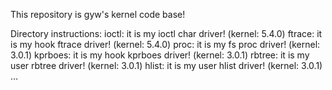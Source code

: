 This repository is gyw's kernel code base!

Directory instructions:
	ioctl: it is my ioctl char driver! (kernel: 5.4.0)
	ftrace: it is my hook ftrace driver! (kernel: 5.4.0)
	proc: it is my fs proc driver! (kernel: 3.0.1)
	kprboes: it is my hook kprboes driver! (kernel: 3.0.1)
	rbtree: it is my user rbtree driver! (kernel: 3.0.1)
	hlist: it is my user hlist driver! (kernel: 3.0.1)
	...


